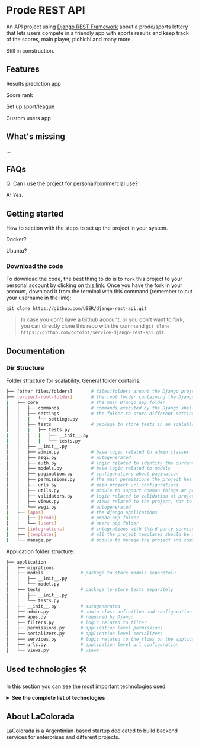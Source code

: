 # Prode REST API

An API project using [Django REST Framework](https://www.django-rest-framework.org/) about a prode/sports lottery that lets users compete in a friendly app with sports results and keep track of the scores, main player, pichichi and many more.

Still in construction.

## Features

Results prediction app

Score rank

Set up sport/league

Custom users app

## What's missing

...

## FAQs

Q: Can i use the project for personal/commercial use?

A: Yes.

## Getting started

How to section with the steps to set up the project in your system.

Docker?

Ubuntu?

### Download the code

To download the code, the best thing to do is to `fork` this project to your personal account by clicking on [this link](https://github.com/gotoiot/service-django-rest-api/fork). Once you have the fork in your account, download it from the terminal with this command (remember to put your username in the link):

```
git clone https://github.com/USER/django-rest-api.git
```

> In case you don't have a Github account, or you don't want to fork, you can directly clone this repo with the command `git clone https://github.com/gotoiot/service-django-rest-api.git`.

## Documentation

### Dir Structure

Folder structure for scalability. General folder contains:

```sh
├── [other files/folders]       # files/folders arount the Django project 
├── [project-root-folder]       # the root folder containing the Django app
|   ├── core                    # the main Django app folder
│   │   ├── commands            # commands executed by the Django shell 
│   │   ├── settings            # the folder to store different settings
│   │   |   └── settings.py
│   │   ├── tests               # package to store tests in an scalable way
│   │   |   ├── tests.py
|   │   │   |   ├── __init__.py 
|   │   │   |   └── tests.py 
│   │   ├── __init__.py 
│   │   ├── admin.py            # base logic related to admin classes
│   │   ├── asgi.py             # autogenerated
│   │   ├── auth.py             # logic related to identify the current user
│   │   ├── models.py           # base logic related to models
│   │   ├── pagination.py       # configurations about pagination 
│   │   ├── permissions.py      # the main permissions the project has
│   │   ├── urls.py             # main project url configurations
│   │   ├── utils.py            # module to support common things at project level
│   │   ├── validators.py       # logic related to validation at project level
│   │   ├── views.py            # views related to the project, not to applications
│   │   └── wsgi.py             # autogenerated
|   ├── [apps]                  # the django applications
|   |   ├── [prode]             # prode app folder
│   │   └── [users]             # users app folder
|   ├── [integrations]          # integrations with third party services
|   ├── [templates]             # all the project templates should be in this dir
|   └── manage.py               # module to manage the project and common operations
```

Application folder structure:

```sh
├── application
│   ├── migrations          
│   ├── models              # package to store models separatelu
│   │   ├── __init__.py
│   │   └── model.py
│   ├── tests               # package to store tests separately
│   │   ├── __init__.py
│   │   └── tests.py
│   ├── __init__.py         # autogenerated
│   ├── admin.py            # admin class definition and configuration
│   ├── apps.py             # required by Django
│   ├── filters.py          # logic related to filter
│   ├── permissions.py      # application level permissions
│   ├── serializers.py      # application level serializers
│   ├── services.py         # logic related to the flows on the application
│   ├── urls.py             # application level url configuration
│   └── views.py            # views
```


## Used technologies 🛠️

In this section you can see the most important technologies used.

<details><summary><b>See the complete list of technologies</b></summary><br>

* [Docker](https://www.docker.com/) - Ecosystem that allows the execution of software containers.
* [Docker Compose](https://docs.docker.com/compose/) - Tool that allows managing multiple Docker containers.
* [Python](https://www.python.org/) - Language in which the services are made.
* [Django](https://www.djangoproject.com/) - Popular Python framework for web application development.
* [Django REST Framework](https://www.django-rest-framework.org/) - Django-based framework for designing REST APIs.
* [PostgreSQL](https://www.postgresql.org/) - Database to query and store data.
* [Visual Studio Code](https://code.visualstudio.com/) - Popular multi-platform development IDE.

</details>

## About LaColorada 

LaColorada is a Argentinian-based startup dedicated to build backend services for enterprises and different projects.